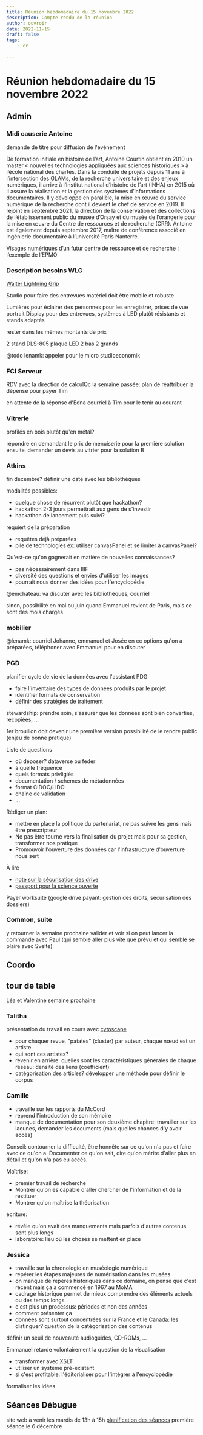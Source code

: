 ```yaml
---
title: Réunion hebdomadaire du 15 novembre 2022
description: Compte rendu de la réunion
author: ouvroir
date: 2022-11-15
draft: false
tags:
    - cr

---
```

# Réunion hebdomadaire du 15 novembre 2022

## Admin

### Midi causerie Antoine
demande de titre pour diffusion de l'événement

De formation initiale en histoire de l’art, Antoine Courtin obtient en 2010 un master « nouvelles technologies appliquées aux sciences historiques » à l’école national des chartes. Dans la conduite de projets depuis 11 ans à l’intersection des GLAMs, de la recherche universitaire et des enjeux numériques, il arrive à l’Institut national d’histoire de l’art (INHA) en 2015 où il assure la réalisation et la gestion des systèmes d’informations documentaires. Il y développe en parallèle, la mise en œuvre du service numérique de la recherche dont il devient le chef de service en 2019. Il rejoint en septembre 2021, la direction de la conservation et des collections de l’établissement public du musée d’Orsay et du musée de l’orangerie pour la mise en œuvre du Centre de ressources et de recherche (CRR). Antoine est également depuis septembre 2017, maître de conférence associé en ingénierie documentaire à l’université Paris Nanterre.

Visages numériques d’un futur centre de ressource et de recherche : l’exemple de l’EPMO


### Description besoins WLG
[Walter Lightning Grip](https://github.com/ouvroir/labouvroir/issues/173)

Studio pour faire des entrevues
matériel doit être mobile et robuste

Lumières pour éclairer des personnes pour les enregistrer, prises de vue portrait
Display pour des entrevues, systèmes à LED plutôt résistants et stands adaptés

rester dans les mêmes montants de prix

2 stand DLS-805
plaque LED 
2 bas
2 grands

@todo lenamk: appeler pour le micro studioeconomik

### FCI Serveur
RDV avec la direction de calculQc la semaine passée: plan de réattribuer la dépense pour payer Tim

en attente de la réponse d'Edna
courriel à Tim pour le tenir au courant

### Vitrerie
profilés en bois plutôt qu'en métal?

répondre en demandant le prix de menuiserie pour la première solution
ensuite, demander un devis au vitrier pour la solution B


### Atkins
fin décembre? définir une date avec les bibliothèques

modalités possibles: 
- quelque chose de récurrent plutôt que hackathon? 
- hackathon 2-3 jours permettrait aux gens de s'investir
- hackathon de lancement puis suivi? 

requiert de la préparation
- requêtes déjà préparées
- pile de technologies ex: utiliser canvasPanel et se limiter à canvasPanel?

Qu'est-ce qu'on gagnerait en matière de nouvelles connaissances?
- pas nécessairement dans IIIF
- diversité des questions et envies d'utiliser les images
- pourrait nous donner des idées pour l'encyclopédie

@emchateau: va discuter avec les bibliothèques, courriel

sinon, possibilité en mai ou juin quand Emmanuel revient de Paris, mais ce sont des mois chargés

### mobilier
@lenamk: courriel Johanne, emmanuel et Josée en cc
options qu'on a préparées, téléphoner avec Emmanuel pour en discuter


### PGD

planifier cycle de vie de la données avec l'assistant PDG
- faire l'inventaire des types de données produits par le projet
- identifier formats de conservation
- définir des stratégies de traitement

stewardship: prendre soin, s'assurer que les données sont bien converties, recopiées, ...

1er brouillon doit devenir une première version
possibilité de le rendre public (enjeu de bonne pratique)

Liste de questions
- où déposer? dataverse ou feder
- à quelle fréquence
- quels formats privligiés
- documentation / schemes de métadonnées
- format CIDOC/LIDO
- chaîne de validation
- ...


Rédiger un plan: 
- mettre en place la politique du partenariat, ne pas suivre les gens mais être prescripteur
- Ne pas être tourné vers la finalisation du projet mais pour sa gestion, transformer nos pratique
- Promouvoir l'ouverture des données car l'infrastructure d'ouverture nous sert

À lire
- [note sur la sécurisation des drive](https://docs.google.com/document/d/13tcOuJ5RTnVet8-cs1OH5lU4YVcIi-vlXDl7m5C95Cs/edit#heading=h.jleserlzwrkm)
- [passport pour la science ouverte](https://www.ouvrirlascience.fr/passeport-pour-la-science-ouverte-guide-pratique-a-lusage-des-doctorants/#:~:text=Le%20Passeport%20pour%20la%20science,et%20d'outils%20directement%20activables.)

Payer worksuite (google drive payant: gestion des droits, sécurisation des dossiers)


### Common, suite
y retourner la semaine prochaine
valider et voir si on peut lancer la commande avec Paul (qui semble aller plus vite que prévu et qui semble se plaire avec Svelte)



## Coordo

## tour de table
Léa et Valentine semaine prochaine 

### Talitha
présentation du travail en cours avec [cytoscape](https://cytoscape.org/)
- pour chaquer revue, "patates" (cluster) par auteur, chaque nœud est un artiste
- qui sont ces artistes? 
- revenir en arrière: quelles sont les caractéristiques générales de chaque réseau: densité des liens (coefficient)
- catégorisation des articles? développer une méthode pour définir le corpus

### Camille
- travaille sur les rapports du McCord
- reprend l'introduction de son mémoire
- manque de documentation pour son deuxième chapitre: travailler sur les lacunes, demander les documents (mais quelles chances d'y avoir accès)

Conseil: contourner la difficulté, être honnête sur ce qu'on n'a pas et faire avec ce qu'on a. Documenter ce qu'on sait, dire qu'on mérite d'aller plus en détail et qu'on n'a pas eu accès.

Maîtrise:
- premier travail de recherche
- Montrer qu'on es capable d'aller chercher de l'information et de la restituer
- Montrer qu'on maîtrise la théorisation

écriture: 
- révèle qu'on avait des manquements mais parfois d'autres contenus sont plus longs 
- laboratoire: lieu où les choses se mettent en place

### Jessica
- travaille sur la chronologie en muséologie numérique
- repérer les étapes majeures de numérisation dans les musées
- on manque de repères historiques dans ce domaine, on pense que c'est récent mais ça a commencé en 1967 au MoMA
- cadrage historique permet de mieux comprendre des éléments actuels ou des temps longs
- c'est plus un processus: périodes et non des années
- comment présenter ça
- données sont surtout concentrées sur la France et le Canada: les distinguer? question de la catégorisation des contenus

définir un seuil de nouveauté 
audioguides, CD-ROMs, ...

Emmanuel retarde volontairement la question de la visualisation
- transformer avec XSLT
- utiliser un système pré-existant 
- si c'est profitable: l'éditorialiser pour l'intégrer à l'encyclopédie

formaliser les idées


## Séances Débugue
site web à venir
les mardis de 13h à 15h
[planification des séances](https://demo.hedgedoc.org/vhy3mGwZQ06jAytRp2caXQ#)
première séance le 6 décembre